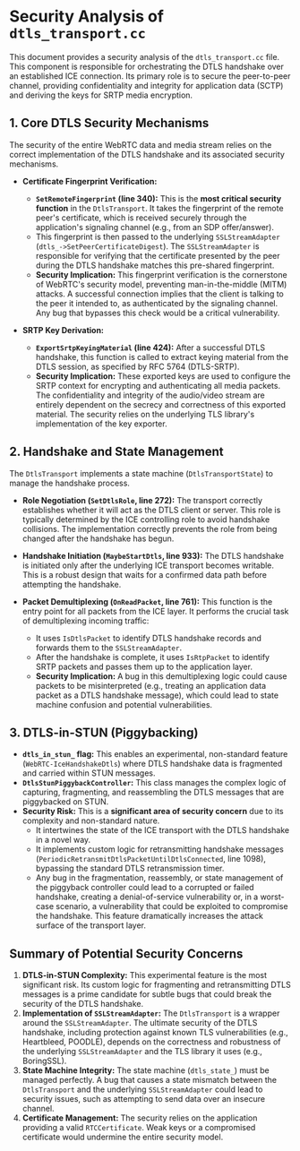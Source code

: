 # Security Analysis of `dtls_transport.cc`

This document provides a security analysis of the `dtls_transport.cc` file. This component is responsible for orchestrating the DTLS handshake over an established ICE connection. Its primary role is to secure the peer-to-peer channel, providing confidentiality and integrity for application data (SCTP) and deriving the keys for SRTP media encryption.

## 1. Core DTLS Security Mechanisms

The security of the entire WebRTC data and media stream relies on the correct implementation of the DTLS handshake and its associated security mechanisms.

- **Certificate Fingerprint Verification:**
  - **`SetRemoteFingerprint` (line 340):** This is the **most critical security function** in the `DtlsTransport`. It takes the fingerprint of the remote peer's certificate, which is received securely through the application's signaling channel (e.g., from an SDP offer/answer).
  - This fingerprint is then passed to the underlying `SSLStreamAdapter` (`dtls_->SetPeerCertificateDigest`). The `SSLStreamAdapter` is responsible for verifying that the certificate presented by the peer during the DTLS handshake matches this pre-shared fingerprint.
  - **Security Implication:** This fingerprint verification is the cornerstone of WebRTC's security model, preventing man-in-the-middle (MITM) attacks. A successful connection implies that the client is talking to the peer it intended to, as authenticated by the signaling channel. Any bug that bypasses this check would be a critical vulnerability.

- **SRTP Key Derivation:**
  - **`ExportSrtpKeyingMaterial` (line 424):** After a successful DTLS handshake, this function is called to extract keying material from the DTLS session, as specified by RFC 5764 (DTLS-SRTP).
  - **Security Implication:** These exported keys are used to configure the SRTP context for encrypting and authenticating all media packets. The confidentiality and integrity of the audio/video stream are entirely dependent on the secrecy and correctness of this exported material. The security relies on the underlying TLS library's implementation of the key exporter.

## 2. Handshake and State Management

The `DtlsTransport` implements a state machine (`DtlsTransportState`) to manage the handshake process.

- **Role Negotiation (`SetDtlsRole`, line 272):** The transport correctly establishes whether it will act as the DTLS client or server. This role is typically determined by the ICE controlling role to avoid handshake collisions. The implementation correctly prevents the role from being changed after the handshake has begun.

- **Handshake Initiation (`MaybeStartDtls`, line 933):** The DTLS handshake is initiated only after the underlying ICE transport becomes writable. This is a robust design that waits for a confirmed data path before attempting the handshake.

- **Packet Demultiplexing (`OnReadPacket`, line 761):** This function is the entry point for all packets from the ICE layer. It performs the crucial task of demultiplexing incoming traffic:
  - It uses `IsDtlsPacket` to identify DTLS handshake records and forwards them to the `SSLStreamAdapter`.
  - After the handshake is complete, it uses `IsRtpPacket` to identify SRTP packets and passes them up to the application layer.
  - **Security Implication:** A bug in this demultiplexing logic could cause packets to be misinterpreted (e.g., treating an application data packet as a DTLS handshake message), which could lead to state machine confusion and potential vulnerabilities.

## 3. DTLS-in-STUN (Piggybacking)

- **`dtls_in_stun_` flag:** This enables an experimental, non-standard feature (`WebRTC-IceHandshakeDtls`) where DTLS handshake data is fragmented and carried within STUN messages.
- **`DtlsStunPiggybackController`:** This class manages the complex logic of capturing, fragmenting, and reassembling the DTLS messages that are piggybacked on STUN.
- **Security Risk:** This is a **significant area of security concern** due to its complexity and non-standard nature.
  - It intertwines the state of the ICE transport with the DTLS handshake in a novel way.
  - It implements custom logic for retransmitting handshake messages (`PeriodicRetransmitDtlsPacketUntilDtlsConnected`, line 1098), bypassing the standard DTLS retransmission timer.
  - Any bug in the fragmentation, reassembly, or state management of the piggyback controller could lead to a corrupted or failed handshake, creating a denial-of-service vulnerability or, in a worst-case scenario, a vulnerability that could be exploited to compromise the handshake. This feature dramatically increases the attack surface of the transport layer.

## Summary of Potential Security Concerns

1.  **DTLS-in-STUN Complexity:** This experimental feature is the most significant risk. Its custom logic for fragmenting and retransmitting DTLS messages is a prime candidate for subtle bugs that could break the security of the DTLS handshake.
2.  **Implementation of `SSLStreamAdapter`:** The `DtlsTransport` is a wrapper around the `SSLStreamAdapter`. The ultimate security of the DTLS handshake, including protection against known TLS vulnerabilities (e.g., Heartbleed, POODLE), depends on the correctness and robustness of the underlying `SSLStreamAdapter` and the TLS library it uses (e.g., BoringSSL).
3.  **State Machine Integrity:** The state machine (`dtls_state_`) must be managed perfectly. A bug that causes a state mismatch between the `DtlsTransport` and the underlying `SSLStreamAdapter` could lead to security issues, such as attempting to send data over an insecure channel.
4.  **Certificate Management:** The security relies on the application providing a valid `RTCCertificate`. Weak keys or a compromised certificate would undermine the entire security model.